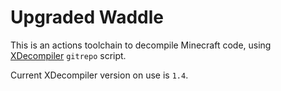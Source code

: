# Upgraded Waddle

This is an actions toolchain to decompile Minecraft code, using
[XDecompiler](https://github.com/teddyxlandlee/XDecompiler) `gitrepo` script.

Current XDecompiler version on use is `1.4`.
